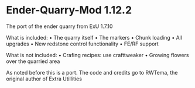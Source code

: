 # Ender-Quarry-Mod 1.12.2
The port of the ender quarry from ExU 1.7.10

What is included:
• The quarry itself
• The markers
• Chunk loading
• All upgrades
• New redstone control functionality
• FE/RF support


What is not included:
• Crafing recipes: use crafttweaker
• Growing flowers over the quarried area


As noted before this is a port. The code and credits go to RWTema, the original author of Extra Utillities
